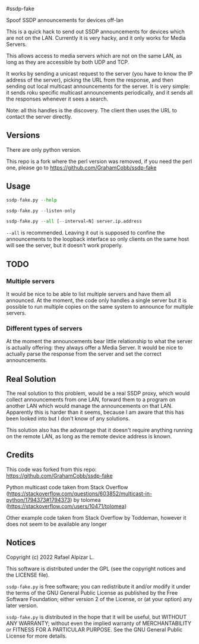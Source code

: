 #ssdp-fake

Spoof SSDP announcements for devices off-lan

This is a quick hack to send out SSDP announcements for devices which are not on the LAN.
Currently it is very hacky, and it only works for Media Servers.

This allows access to media servers which are not on the same LAN, as long as they are
accessible by both UDP and TCP.

It works by sending a unicast request to the server (you have to know the IP address of
the server), picking the URL from the response, and then sending out local multicast
announcements for the server.  It is very simple: it sends roku specific multicast
announcements periodically, and it sends all the responses whenever it sees a search.

Note: all this handles is the discovery.  The client then uses the URL to contact the 
server directly.

## Versions

There are only python version.

This repo is a fork where the perl version was removed, if you need
the perl one, please go to https://github.com/GrahamCobb/ssdp-fake


## Usage

``` python
ssdp-fake.py --help

ssdp-fake.py --listen-only

ssdp-fake.py --all [--interval=N] server.ip.address
```

`--all` is recommended. Leaving it out is supposed to confine the announcements to the loopback
interface so only clients on the same host will see the server, but it doesn't work properly.

## TODO

### Multiple servers
It would be nice to be able to list multiple servers and have them all announced.
At the moment, the code only handles a single server but it is possible to run multiple copies
on the same system to announce for multiple servers.

### Different types of servers
At the moment the announcements bear little relationship to what the server is actually offering:
they always offer a Media Server. It would be nice to actually parse the response from the server and
set the correct announcements.

## Real Solution
The real solution to this problem, would be a real SSDP proxy, which would collect
announcements from one LAN, forward them to a program on another LAN which would manage
the announcements on that LAN.  Apparently this is harder than it seems, because
I am aware that this has been looked into but I don't know of any solutions.

This solution also has the advantage that it doesn't require anything running on the remote
LAN, as long as the remote device address is known.

## Credits
This code was forked from this repo: https://github.com/GrahamCobb/ssdp-fake

Python multicast code taken from Stack Overflow (https://stackoverflow.com/questions/603852/multicast-in-python/1794373#1794373) by tolomea (https://stackoverflow.com/users/10471/tolomea)

Other example code taken from Stack Overflow by Toddeman, however it does not seem to be available any longer

## Notices
Copyright (c) 2022 Rafael Alpízar L.

This software is distributed under the GPL (see the copyright notices and the LICENSE file).

`ssdp-fake.py` is free software; you can redistribute it and/or modify
it under the terms of the GNU General Public License as published by
the Free Software Foundation; either version 2 of the License, or
(at your option) any later version.

`ssdp-fake.py` is distributed in the hope that it will be useful,
but WITHOUT ANY WARRANTY; without even the implied warranty of
MERCHANTABILITY or FITNESS FOR A PARTICULAR PURPOSE.  See the
GNU General Public License for more details.
